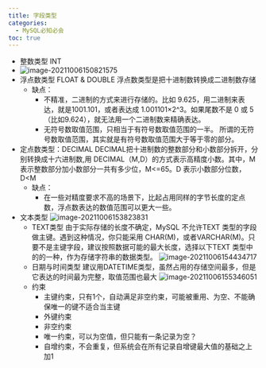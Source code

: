 ```yaml
---
title: 字段类型
categories:
  - MySQL必知必会
toc: true 
---
```


- 整数类型 INT
- ![image-20211006150821575](C:\Users\chenjiaxi\AppData\Roaming\Typora\typora-user-images\image-20211006150821575.png)
- 浮点数类型 FLOAT & DOUBLE
  浮点数类型是把十进制数转换成二进制数存储
  - 缺点：
    - 不精准，二进制的方式来进行存储的。比如 9.625，用二进制来表达，就是1001.101，或者表达成 1.001101×2^3。如果尾数不是 0 或 5（比如9.624），就无法用一个二进制数来精确表达。
    - 无符号数取值范围，只相当于有符号数取值范围的一半。
      所谓的无符号数取值范围，其实就是有符号数取值范围大于等于零的部分。
- 定点数类型：DECIMAL
  DECIMAL把十进制数的整数部分和小数部分拆开，分别转换成十六进制数,用 DECIMAL（M,D）的方式表示高精度小数。其中，M 表示整数部分加小数部分一共有多少位，M<=65。D 表示小数部分位数，D<M
  - 缺点：
    - 在一些对精度要求不高的场景下，比起占用同样的字节长度的定点数，浮点数表达的数值范围可以更大一些。
- 文本类型
  ![image-20211006153823831](C:\Users\chenjiaxi\AppData\Roaming\Typora\typora-user-images\image-20211006153823831.png)
  - TEXT类型
    由于实际存储的长度不确定，MySQL 不允许TEXT 类型的字段做主键。遇到这种情况，你只能采用 CHAR(M)，或者VARCHAR(M)。只要不是主键字段，建议按照数据可能的最大长度，选择以下TEXT 类型中的的一种，作为存储字符串的数据类型。
    ![image-20211006154434717](C:\Users\chenjiaxi\AppData\Roaming\Typora\typora-user-images\image-20211006154434717.png)
  - 日期与时间类型
    建议用DATETIME类型，虽然占用的存储空间最多，但是它表达的时间最为完整，取值范围也最大
    ![image-20211006155346051](C:\Users\chenjiaxi\AppData\Roaming\Typora\typora-user-images\image-20211006155346051.png)
  - 约束
    - 主键约束，只有1个，自动满足非空约束，可能被重用、为空、不能确保唯一的键不适合当主键
    - 外键约束
    - 非空约束
    - 唯一约束，可以为空值，但只能有一条记录为空？
    - 自增约束，不会重复，但系统会在所有记录自增键最大值的基础之上加1

